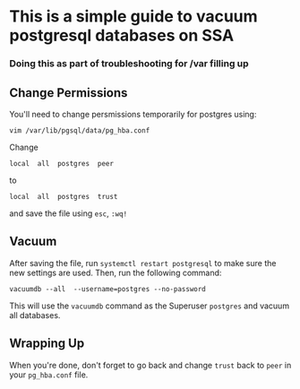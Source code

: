 # This is a simple guide to vacuum postgresql databases on SSA
### Doing this as part of troubleshooting for /var filling up

## Change Permissions
You'll need to change persmissions temporarily for postgres using:
```
vim /var/lib/pgsql/data/pg_hba.conf
```
Change
```
local  all  postgres  peer
```
to
```
local  all  postgres  trust
```
and save the file using `esc`, `:wq!`

## Vacuum
After saving the file, run `systemctl restart postgresql` to make sure the new settings are used. Then, run the following command:
```
vacuumdb --all  --username=postgres --no-password
```
This will use the `vacuumdb` command as the Superuser `postgres` and vacuum all databases.

## Wrapping Up
When you're done, don't forget to go back and change `trust` back to `peer` in your `pg_hba.conf` file.
